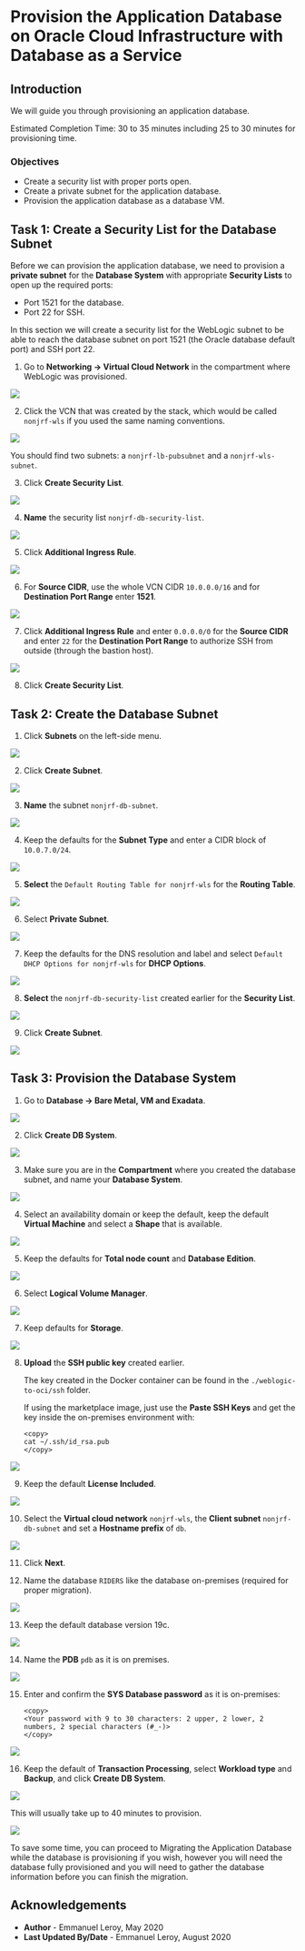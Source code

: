 # Provision the Application Database on Oracle Cloud Infrastructure with Database as a Service

## Introduction

We will guide you through provisioning an application database.

Estimated Completion Time: 30 to 35 minutes including 25 to 30 minutes for provisioning time.

### Objectives

- Create a security list with proper ports open.
- Create a private subnet for the application database.
- Provision the application database as a database VM.

## Task 1: Create a Security List for the Database Subnet

Before we can provision the application database, we need to provision a **private subnet** for the **Database System** with appropriate **Security Lists** to open up the required ports:

- Port 1521 for the database.
- Port 22 for SSH.

In this section we will create a security list for the WebLogic subnet to be able to reach the database subnet on port 1521 (the Oracle database default port) and SSH port 22.

1. Go to **Networking -> Virtual Cloud Network** in the compartment where WebLogic was provisioned.

  ![](./images/provision-db-1.png " ")

2. Click the VCN that was created by the stack, which would be called `nonjrf-wls` if you used the same naming conventions.

  ![](./images/provision-db-2.png " ")

  You should find two subnets: a `nonjrf-lb-pubsubnet` and a `nonjrf-wls-subnet`.

3. Click **Create Security List**.

  ![](./images/provision-db-4.png " ")

4. **Name** the security list `nonjrf-db-security-list`.

  ![](./images/provision-db-5-dbseclist.png " ")

5. Click **Additional Ingress Rule**.

  ![](./images/provision-db-5-ingress1521.png " ")

6. For **Source CIDR**, use the whole VCN CIDR `10.0.0.0/16` and for **Destination Port Range** enter **1521**.

  ![](./images/provision-db-5-ingress1521b.png " ")

7. Click **Additional Ingress Rule** and enter `0.0.0.0/0` for the **Source CIDR** and enter `22` for the **Destination Port Range** to authorize SSH from outside (through the bastion host).

  ![](./images/provision-db-6-ingress22.png " ")

8. Click **Create Security List**.

## Task 2: Create the Database Subnet

1. Click **Subnets** on the left-side menu.

  ![](./images/provision-db-7-subnet.png " ")

2. Click **Create Subnet**.

  ![](./images/provision-db-8-subnet.png " ")

3. **Name** the subnet `nonjrf-db-subnet`.

  ![](./images/provision-db-9-subnet1.png " ")

4. Keep the defaults for the **Subnet Type** and enter a CIDR block of `10.0.7.0/24`.

  ![](./images/provision-db-9-subnet2.png " ")

5. **Select** the `Default Routing Table for nonjrf-wls` for the **Routing Table**.

  ![](./images/provision-db-9-subnet3.png " ")

6. Select **Private Subnet**.

  ![](./images/provision-db-9-subnet4.png " ")

7. Keep the defaults for the DNS resolution and label and select `Default DHCP Options for nonjrf-wls` for **DHCP Options**.

  ![](./images/provision-db-9-subnet5.png " ")

8. **Select** the `nonjrf-db-security-list` created earlier for the **Security List**.

  ![](./images/provision-db-9-subnet6.png " ")

9. Click **Create Subnet**.

  ![](./images/provision-db-9-subnet7.png " ")

## Task 3: Provision the Database System

1. Go to **Database -> Bare Metal, VM and Exadata**.

  ![](./images/provision-db-10.png " ")

2. Click **Create DB System**.

  ![](./images/provision-db-11.png " ")

3. Make sure you are in the **Compartment** where you created the database subnet, and name your **Database System**.

  ![](./images/provision-db-12.png " ")

4. Select an availability domain or keep the default, keep the default **Virtual Machine** and select a **Shape** that is available.

  ![](./images/provision-db-13-ad-shape.png " ")

5. Keep the defaults for **Total node count** and **Database Edition**.

  ![](./images/provision-db-14.png " ")

6. Select **Logical Volume Manager**.

  ![](./images/provision-db-15-lvm.png " ")

7. Keep defaults for **Storage**.

  ![](./images/provision-db-16-storage.png " ")

8. **Upload** the **SSH public key** created earlier.

    The key created in the Docker container can be found in the `./weblogic-to-oci/ssh` folder.

    If using the marketplace image, just use the **Paste SSH Keys** and get the key  inside the on-premises environment with:

    ```
    <copy>
    cat ~/.ssh/id_rsa.pub
    </copy>
    ```

  ![](./images/provision-db-17-ssh.png " ")

9. Keep the default **License Included**.

  ![](./images/provision-db-18-license.png " ")

10. Select the **Virtual cloud network** `nonjrf-wls`, the **Client subnet** `nonjrf-db-subnet` and set a **Hostname prefix** of `db`.

  ![](./images/provision-db-19-net.png " ")

11. Click **Next**.

12. Name the database `RIDERS` like the database on-premises (required for proper migration).

  ![](./images/provision-db-20-dbname.png " ")

13. Keep the default database version 19c.

  ![](./images/provision-db-21-version.png " ")

14. Name the **PDB** `pdb` as it is on premises.

  ![](./images/provision-db-22-pdb.png " ")

15. Enter and confirm the **SYS Database password** as it is on-premises:

    ```
    <copy>
    <Your password with 9 to 30 characters: 2 upper, 2 lower, 2 numbers, 2 special characters (#_-)>
    </copy>
    ```

  ![](./images/provision-db-23-creds.png " ")

16. Keep the default of **Transaction Processing**, select **Workload type** and **Backup**, and click **Create DB System**.

  ![](./images/provision-db-24.png " ")

  This will usually take up to 40 minutes to provision.

  ![](./images/provision-db-25.png " ")

To save some time, you can proceed to Migrating the Application Database while the database is provisioning if you wish, however you will need the database fully provisioned and you will need to gather the database information before you can finish the migration.

## Acknowledgements

 - **Author** - Emmanuel Leroy, May 2020
 - **Last Updated By/Date** - Emmanuel Leroy, August 2020
